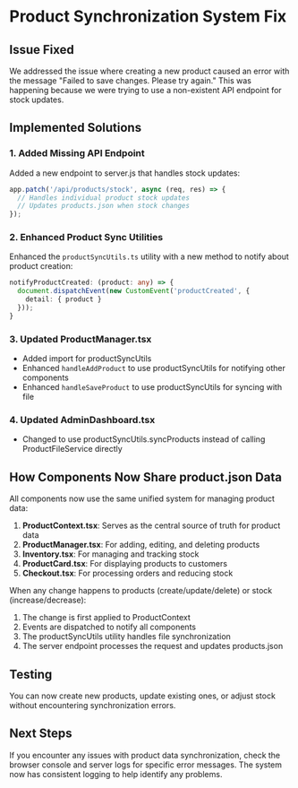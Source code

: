 # Product Synchronization System Fix

## Issue Fixed
We addressed the issue where creating a new product caused an error with the message "Failed to save changes. Please try again." This was happening because we were trying to use a non-existent API endpoint for stock updates.

## Implemented Solutions

### 1. Added Missing API Endpoint
Added a new endpoint to server.js that handles stock updates:

```javascript
app.patch('/api/products/stock', async (req, res) => {
  // Handles individual product stock updates
  // Updates products.json when stock changes
});
```

### 2. Enhanced Product Sync Utilities
Enhanced the `productSyncUtils.ts` utility with a new method to notify about product creation:

```typescript
notifyProductCreated: (product: any) => {
  document.dispatchEvent(new CustomEvent('productCreated', { 
    detail: { product } 
  }));
}
```

### 3. Updated ProductManager.tsx
- Added import for productSyncUtils
- Enhanced `handleAddProduct` to use productSyncUtils for notifying other components
- Enhanced `handleSaveProduct` to use productSyncUtils for syncing with file

### 4. Updated AdminDashboard.tsx
- Changed to use productSyncUtils.syncProducts instead of calling ProductFileService directly

## How Components Now Share product.json Data

All components now use the same unified system for managing product data:

1. **ProductContext.tsx**: Serves as the central source of truth for product data
2. **ProductManager.tsx**: For adding, editing, and deleting products
3. **Inventory.tsx**: For managing and tracking stock
4. **ProductCard.tsx**: For displaying products to customers 
5. **Checkout.tsx**: For processing orders and reducing stock

When any change happens to products (create/update/delete) or stock (increase/decrease):

1. The change is first applied to ProductContext
2. Events are dispatched to notify all components
3. The productSyncUtils utility handles file synchronization
4. The server endpoint processes the request and updates products.json

## Testing
You can now create new products, update existing ones, or adjust stock without encountering synchronization errors.

## Next Steps
If you encounter any issues with product data synchronization, check the browser console and server logs for specific error messages. The system now has consistent logging to help identify any problems.
